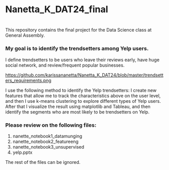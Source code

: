 # Nanetta_K_DAT24_final
# 
This repository contains the final project for the Data Science class at General Assembly.

### My goal is to identify the trendsetters among Yelp users.

I define trendsetters to be users who leave their reviews early, have
huge social network, and review/frequent popular businesses.

https://github.com/karissananetta/Nanetta_K_DAT24/blob/master/trendsetters_requirements.png

I use the following method to identify the Yelp trendsetters:
I create new features that allow me to track the characteristics above on the user level,
and then I use k-means clustering to explore different types of Yelp
users. After that I visualize the result using matplotlib and Tableau, and then
identify the segments who are most likely to be trendsetters on Yelp.

### Please review on the following files:
1. nanette_notebook1_datamunging 
2. nanette_notebook2_featureeng 
3. nanette_notebook3_unsupervised 
4. yelp.pptx

The rest of the files can be ignored.
